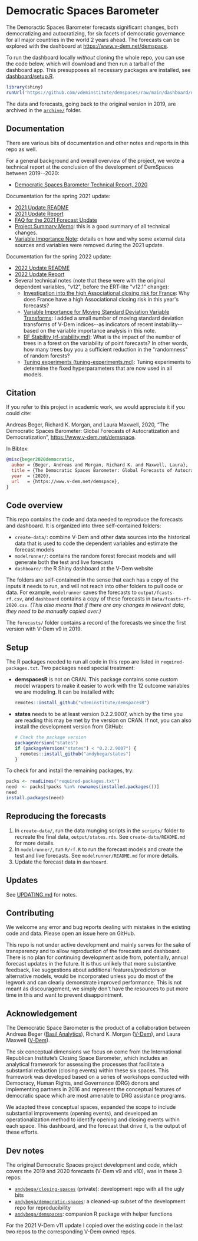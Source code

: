 Democratic Spaces Barometer
===========================

The Demoractic Spaces Barometer forecasts significant changes, both democratizing and autocratizing, for six facets of democratic governance for all major countries in the world 2 years ahead. The forecasts can be explored with the dashboard at https://www.v-dem.net/demspace.

To run the dashboard locally _without_ cloning the whole repo, you can use the code below, which will download and then run a tarball of the dashboard app. This presupposes all necessary packages are installed, see [dashboard/setup.R](dashboard/setup.R). 

```r
library(shiny)
runUrl('https://github.com/vdeminstitute/demspaces/raw/main/dashboard/demspaces-dashboard.tar.gz')
```

The data and forecasts, going back to the original version in 2019, are archived in the [`archive/`](archive/) folder. 


Documentation
-------------

There are various bits of documentation and other notes and reports in this repo as well.

For a general background and overall overview of the project, we wrote a technical report at the conclusion of the development of DemSpaces between 2019--2020:

- [Democratic Spaces Barometer Technical Report, 2020](docs/IRI_DArch_Final_Report_2020-03-30.pdf)

Documentation for the spring 2021 update:

- [2021 Update README](2021-update/)
- [2021 Update Report](docs/DemocraticSpaces2021.pdf)
- [FAQ for the 2021 Forecast Update](docs/DemSpaces2021-Questions.pdf)
- [Project Summary Memo](2021-update/project-summary.pdf): this is a good summary of all technical changes.
- [Variable Importance Note](2021-update/variable-importance.md): details on how and why some external data sources and variables were removed during the 2021 update. 

Documentation for the spring 2022 update:

- [2022 Update README](2022-update/)
- [2022 Update Report](2022-update/democratic-spaces-2022.pdf)
- Several technical notes (note that these were with the original dependent variables, "v12", before the ERT-lite "v12.1" change):
  + [Investigation into the high Associational closing risk for France](2022-update/whatif-france.md): Why does France have a high Associational closing risk in this year's forecasts?
  + [Variable Importance for Moving Standard Deviation Variable Transforms](2022-update/vi-sdvars.md): I added a small number of moving standard deviation transforms of V-Dem indices--as indicators of recent instability--based on the variable importance analysis in this note.
  + [RF Stability (rf-stability.md)](rf-stability.md): What is the impact of the number of trees in a forest on the variability of point forecasts? In other words, how many trees buy you a sufficient reduction in the "randomness" of random forests?
  + [Tuning experiments (tuning-experiments.md)](tuning-experiments.md): Tuning experiments to determine the fixed hyperparameters that are now used in all models.


Citation
--------

If you refer to this project in academic work, we would appreciate it if you could cite:

Andreas Beger, Richard K. Morgan, and Laura Maxwell, 2020, “The Democratic Spaces Barometer: Global Forecasts of Autocratization and Democratization”, <https://www.v-dem.net/demspace>.

In Bibtex:

```bibtex
@misc{beger2020democratic,
  auhor = {Beger, Andreas and Morgan, Richard K. and Maxwell, Laura},
  title = {The Democratic Spaces Barometer: Global Forecasts of Autocratization and Democratization},
  year  = {2020},
  url   = {https://www.v-dem.net/demspace},
}
```

Code overview
-------------

This repo contains the code and data needed to reproduce the forecasts and dashboard. It is organized into three self-contained folders:

- `create-data/`: combine V-Dem and other data sources into the historical data that is used to code the dependent variables and estimate the forecast models
- `modelrunner/`: contains the random forest forecast models and will generate both the test and live forecasts
- `dashboard/`: the R Shiny dashboard at the V-Dem website

The folders are self-contained in the sense that each has a copy of the inputs it needs to run, and will not reach into other folders to pull code or data. For example, `modelrunner` saves the forecasts to `output/fcasts-rf.csv`, and `dashboard` contains a copy of these forecasts in `Data/fcasts-rf-2020.csv`. *(This also means that if there are any changes in relevant data, they need to be manually copied over.)*

The `forecasts/` folder contains a record of the forecasts we since the first version with V-Dem v9 in 2019. 

## Setup

The R packages needed to run all code in this repo are listed in `required-packages.txt`. Two packages need special treatment:

- **demspacesR** is not on CRAN. This package contains some custom model wrappers to make it easier to work with the 12 outcome variables we are modeling. It can be installed with:
  ```r
  remotes::install_github("vdeminstitute/demspacesR")
  ```
- **states** needs to be at least version 0.2.2.9007, which by the time you are reading this may be met by the version on CRAN. If not, you can also install the development version from GitHub:
  ```r
  # Check the package version
  packageVersion("states")
  if (packageVersion("states") < "0.2.2.9007") {
    remotes::install_github("andybega/states")
  }
  ```

To check for and install the remaining packages, try:

```r
packs <- readLines("required-packages.txt")
need  <- packs[!packs %in% rownames(installed.packages())]
need
install.packages(need)
```

## Reproducing the forecasts

1. In `create-data/`, run the data munging scripts in the `scripts/` folder to recreate the final data, `output/states.rds`. See `create-data/README.md` for more details.
2. In `modelrunner/`, run `R/rf.R` to run the forecast models and create the test and live forecasts. See `modelrunner/README.md` for more details.
3. Update the forecast data in `dashboard`.

## Updates

See [UPDATING.md](UPDATING.md) for notes.

## Contributing

We welcome any error and bug reports dealing with mistakes in the existing code and data. Please open an issue here on GitHub. 

This repo is not under active development and mainly serves for the sake of transparency and to allow reproduction of the forecasts and dashboard. There is no plan for continuing development aside from, potentially, annual forecast updates in the future. It is thus unlikely that more substantive feedback, like suggestions about additional features/predictors or alternative models, would be incorporated unless you do most of the legwork and can clearly demonstrate improved performance. This is not meant as discouragement, we simply don't have the resources to put more time in this and want to prevent disappointment. 

## Acknowledgement

The Democratic Space Barometer is the product of a collaboration between Andreas Beger ([Basil Analytics](https://www.basilanalytics.com)), Richard K. Morgan ([V-Dem](https://www.v-dem.net/en/)), and Laura Maxwell ([V-Dem](https://www.v-dem.net/en/)).

The six conceptual dimensions we focus on come from the International Republican Institute’s Closing Space Barometer, which includes an analytical framework for assessing the processes that facilitate a substantial reduction (closing events) within these six spaces. This framework was developed based on a series of workshops conducted with Democracy, Human Rights, and Governance (DRG) donors and implementing partners in 2016 and represent the conceptual features of democratic space which are most amenable to DRG assistance programs.

We adapted these conceptual spaces, expanded the scope to include substantial improvements (opening events), and developed an operationalization method to identify opening and closing events within each space. This dashboard, and the forecast that drive it, is the output of these efforts.

## Dev notes

The original Democratic Spaces project development and code, which covers the 2019 and 2020 forecasts (V-Dem v9 and v10), was in these 3 repos:

- [`andybega/closing-spaces`](https://github.com/andybega/closing-spaces) (private): development repo with all the ugly bits
- [`andybega/democratic-spaces`](https://github.com/andybega/democratic-spaces): a cleaned-up subset of the development repo for reproducibility
- [`andybega/demspaces`](https://github.com/andybega/demspaces): companion R package with helper functions

For the 2021 V-Dem v11 update I copied over the existing code in the last two repos to the corresponding V-Dem owned repos. 


